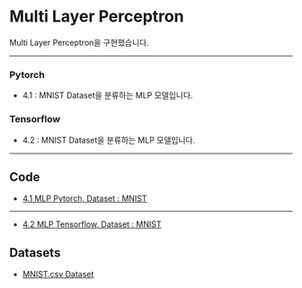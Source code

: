 # Multi Layer Perceptron   

Multi Layer Perceptron을 구현했습니다.  

---

### Pytorch  
- 4.1 : MNIST Dataset을 분류하는 MLP 모델입니다.  



### Tensorflow  
- 4.2 : MNIST Dataset을 분류하는 MLP 모델입니다.   

---

## Code  

- [4.1 MLP Pytorch, Dataset : MNIST](4_MLP/4.1_MLP_MNIST_Classification_Pytorch.py)   

---

- [4.2 MLP Tensorflow, Dataset : MNIST](4_MLP/4.2_MLP_MNIST_Classification_Tensorflow.py)   




## Datasets 

- [MNIST.csv Dataset](https://www.kaggle.com/datasets/oddrationale/mnist-in-csv)